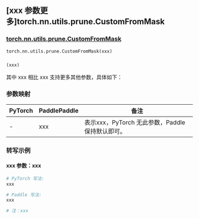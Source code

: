 ## [xxx 参数更多]torch.nn.utils.prune.CustomFromMask

### [torch.nn.utils.prune.CustomFromMask](https://pytorch.org/docs/stable/generated/torch.nn.utils.prune.CustomFromMask.html#torch.nn.utils.prune.CustomFromMask)

```python
torch.nn.utils.prune.CustomFromMask(xxx)
```

### []()

```python
(xxx)
```

其中 xxx 相比 xxx 支持更多其他参数，具体如下：

### 参数映射

| PyTorch | PaddlePaddle | 备注 |
| ------- | ------------ | ---- |
|    -    |    xxx    | 表示xxx，PyTorch 无此参数，Paddle 保持默认即可。 |

### 转写示例

#### xxx 参数：xxx
``` python
# PyTorch 写法:
xxx

# Paddle 写法:
xxx

# 注：xxx
```
